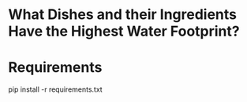 # What Dishes and their Ingredients Have the Highest Water Footprint?

# Requirements
pip install -r requirements.txt
